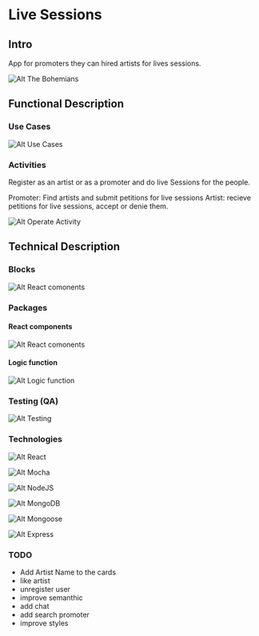 # Live Sessions

## Intro

App for promoters they can hired artists for lives sessions.

![Alt The Bohemians](https://media.giphy.com/media/uRalMN4BPuzyo/giphy.gif)

## Functional Description

### Use Cases

![Alt Use Cases](./LiveSessions-doc/useCases.png)

### Activities

Register as an artist or as a promoter and do live Sessions for the people.

Promoter: Find artists and submit petitions for live sessions
Artist: recieve petitions for live sessions, accept or denie them.

![Alt Operate Activity](./LiveSessions-doc/opActivity.png)

## Technical Description

### Blocks

![Alt React comonents](./LiveSessions-doc/blocks.png)

### Packages

#### React components

![Alt React comonents](./LiveSessions-doc/componentsReact.png)

#### Logic function

![Alt Logic function](./LiveSessions-doc/logic.png)

### Testing (QA)


![Alt Testing](./LiveSessions-doc/live-sessions-app-specs.png)

### Technologies

![Alt React](https://hackernoon.com/hn-images/1*IVVbWt2gfpV0rpDqN5z4tg.png "React, IOS, JS, ReactNative")

![Alt Mocha](https://cdn.worldvectorlogo.com/logos/mocha-1.svg "Mocha")

![Alt NodeJS](https://anthoncode.com/wp-content/uploads/2019/01/nodejs-logo-png.png "NodeJs")

![Alt MongoDB](https://img2.freepng.es/20180702/bgt/kisspng-mongodb-database-nosql-postgresql-mongo-5b39f9e3445fa6.5652746415305261792801.jpg "MongoDB")

![Alt Mongoose](https://cdn-images-1.medium.com/fit/t/1600/480/1*iDvsmUwzZQxJSKdL0xzwIA.png "Mongoose")

![Alt Express](https://encrypted-tbn0.gstatic.com/images?q=tbn:ANd9GcQjmkNxS1Dd02trVYYE79SqnhgC_ZbpwretOg&usqp=CAU"Express")


### TODO 

- Add Artist Name to the cards
- like artist
- unregister user
- improve semanthic
- add chat
- add search promoter
- improve styles
